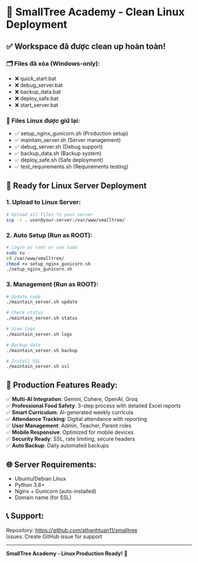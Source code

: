 # 🌱 SmallTree Academy - Clean Linux Deployment

## ✅ Workspace đã được clean up hoàn toàn!

### 🗂️ Files đã xóa (Windows-only):
- ❌ quick_start.bat
- ❌ debug_server.bat  
- ❌ backup_data.bat
- ❌ deploy_safe.bat
- ❌ start_server.bat

### 🐧 Files Linux được giữ lại:
- ✅ setup_nginx_gunicorn.sh (Production setup)
- ✅ maintain_server.sh (Server management)
- ✅ debug_server.sh (Debug support)
- ✅ backup_data.sh (Backup system)
- ✅ deploy_safe.sh (Safe deployment)
- ✅ test_requirements.sh (Requirements testing)

## 🚀 Ready for Linux Server Deployment

### 1. Upload to Linux Server:
```bash
# Upload all files to your server
scp -r . user@your-server:/var/www/smalltree/
```

### 2. Auto Setup (Run as ROOT):
```bash
# Login as root or use sudo
sudo su -
cd /var/www/smalltree/
chmod +x setup_nginx_gunicorn.sh
./setup_nginx_gunicorn.sh
```

### 3. Management (Run as ROOT):
```bash
# Update code
./maintain_server.sh update

# Check status  
./maintain_server.sh status

# View logs
./maintain_server.sh logs

# Backup data
./maintain_server.sh backup

# Install SSL
./maintain_server.sh ssl
```

## 🎯 Production Features Ready:

✅ **Multi-AI Integration**: Gemini, Cohere, OpenAI, Groq  
✅ **Professional Food Safety**: 3-step process with detailed Excel reports  
✅ **Smart Curriculum**: AI-generated weekly curricula  
✅ **Attendance Tracking**: Digital attendance with reporting  
✅ **User Management**: Admin, Teacher, Parent roles  
✅ **Mobile Responsive**: Optimized for mobile devices  
✅ **Security Ready**: SSL, rate limiting, secure headers  
✅ **Auto Backup**: Daily automated backups  

## 🌐 Server Requirements:
- Ubuntu/Debian Linux
- Python 3.8+
- Nginx + Gunicorn (auto-installed)
- Domain name (for SSL)

## 📞 Support:
Repository: https://github.com/athanhtuan11/smalltree  
Issues: Create GitHub issue for support

---
**SmallTree Academy - Linux Production Ready!** 🌳
